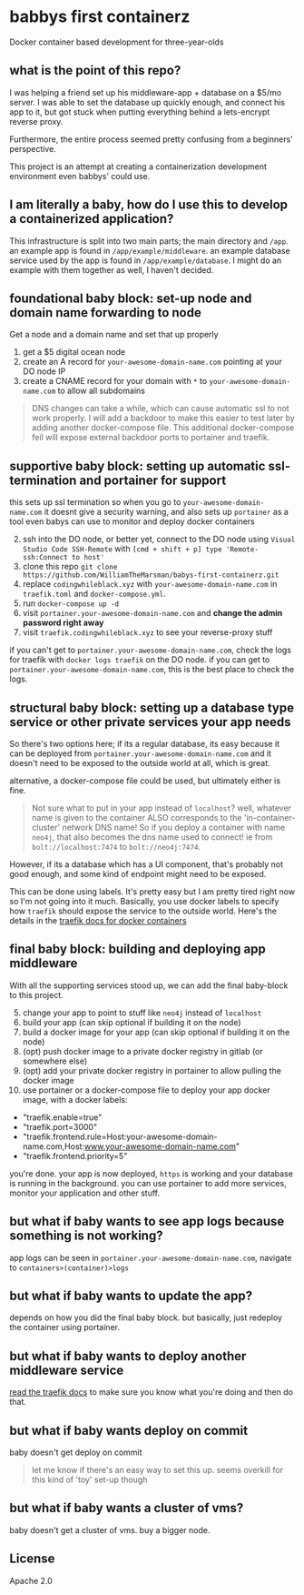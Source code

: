 # babbys first containerz

Docker container based development for three-year-olds

## what is the point of this repo?

I was helping a friend set up his middleware-app + database on a $5/mo server. I was able to set the database up quickly 
enough, and connect his app to it, but got stuck when putting everything behind a lets-encrypt reverse proxy.

Furthermore, the entire process seemed pretty confusing from a beginners' perspective.
 
This project is an attempt at creating a containerization development environment even babbys' could use.

## I am literally a baby, how do I use this to develop a containerized application?

This infrastructure is split into two main parts; the main directory and `/app`. an example app is found in 
`/app/example/middleware`. an example database service used by the app is found in `/app/example/database`. I might do an example with them together as well, I haven't decided.

## foundational baby block: set-up node and domain name forwarding to node 

Get a node and a domain name and set that up properly

1. get a $5 digital ocean node
2. create an A record for `your-awesome-domain-name.com` pointing at your DO node IP
3. create a CNAME record for your domain with `*` to `your-awesome-domain-name.com` to allow all subdomains

> DNS changes can take a while, which can cause automatic ssl to not work properly. I will add a backdoor to make this easier to test later by adding another docker-compose file. This additional docker-compose feil will expose external backdoor ports to portainer and traefik.

## supportive baby block: setting up automatic ssl-termination and portainer for support

this sets up ssl termination so when you go to `your-awesome-domain-name.com` it doesnt give a security warning, and
also sets up `portainer` as a tool even babys can use to monitor and deploy docker containers

2. ssh into the DO node, or better yet, connect to the DO node using `Visual Studio Code SSH-Remote` with `[cmd + shift + p] type 'Remote-ssh:Connect to host'`
3. clone this repo `git clone https://github.com/WilliamTheMarsman/babys-first-containerz.git`
4. replace `codingwhileblack.xyz` with `your-awesome-domain-name.com` in `traefik.toml` and `docker-compose.yml`.
7. run `docker-compose up -d`
8. visit `portainer.your-awesome-domain-name.com` and **change the admin password right away**
9. visit `traefik.codingwhileblack.xyz` to see your reverse-proxy stuff

if you can't get to `portainer.your-awesome-domain-name.com`, check the logs for traefik with `docker logs traefik` on the DO node. if you can get to `portainer.your-awesome-domain-name.com`, this is the best place to check the logs.

## structural baby block: setting up a database type service or other private services your app needs

So there's two options here; if its a regular database, its easy because it can be deployed from 
`portainer.your-awesome-domain-name.com` and it doesn't need to be exposed to the outside world at all, which is great.

alternative, a docker-compose file could be used, but ultimately either is fine.

> Not sure what to put in your app instead of `localhost`? well, whatever name is given to the container ALSO 
corresponds to the 'in-container-cluster' network DNS name! So if you deploy a container with name `neo4j`, that
also becomes the dns name used to connect! ie from `bolt://localhost:7474` to `bolt://neo4j:7474`.

However, if its a database which has a UI component, that's probably not good enough, and some kind of endpoint might
need to be exposed.

This can be done using labels. It's pretty easy but I am pretty tired right now so I'm not going into it much.
Basically, you use docker labels to specify how `traefik` should expose the service to the outside world. Here's
the details in the [traefik docs for docker containers](https://docs.traefik.io/configuration/backends/docker/#on-containers)

## final baby block: building and deploying app middleware

With all the supporting services stood up, we can add the final baby-block to this project.

5. change your app to point to stuff like `neo4j` instead of `localhost`
1. build your app (can skip optional if building it on the node)
2. build a docker image for your app (can skip optional if building it on the node)
3. (opt) push docker image to a private docker registry in gitlab (or somewhere else)
4. (opt) add your private docker registry in portainer to allow pulling the docker image
5. use portainer or a docker-compose file to deploy your app docker image, with a docker labels:
  - "traefik.enable=true"
  - "traefik.port=3000"
  - "traefik.frontend.rule=Host:your-awesome-domain-name.com,Host:www.your-awesome-domain-name.com" 
  - "traefik.frontend.priority=5" 

you're done. your app is now deployed, `https` is working and your database is running in the background. you can use portainer to add more services, monitor your application and other stuff.

## but what if baby wants to see app logs because something is not working?

app logs can be seen in `portainer.your-awesome-domain-name.com`, navigate to `containers>(container)>logs`

## but what if baby wants to update the app?

depends on how you did the final baby block. but basically, just redeploy the container using portainer.

## but what if baby wants to deploy another middleware service

[read the traefik docs](https://docs.traefik.io/configuration/backends/docker/#on-containers) to make sure you know what you're doing and then do that.

## but what if baby wants deploy on commit

baby doesn't get deploy on commit

> let me know if there's an easy way to set this up. seems overkill for this kind of 'toy' set-up though

## but what if baby wants a cluster of vms?

baby doesn't get a cluster of vms. buy a bigger node.

## License

Apache 2.0
